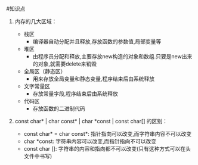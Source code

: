 #知识点
1. 内存的几大区域：
    - 栈区  
        * 编译器自动分配并且释放,存放函数的参数值,局部变量等
    - 堆区  
        * 由程序员分配和释放,主要存放new构造的对象和数组.只要是new出来的对象,就需要delete来销毁
    - 全局区（静态区）
        * 用来存放全局变量和静态变量,程序结束后由系统释放
    - 文字常量区
        * 存放常量字段,程序结束后由系统释放
    - 代码区
        * 存放函数的二进制代码

2. const char* | char const* | char *const | const char[] 的区别：
    - const char* = char const*: 指针指向可以改变,而字符串内容不可以改变
    - char *const: 字符串内容可以改变,而指针指向不可以改变
    - const char []: 字符串的内容和指向都不可以改变(只有这种方式可以在头文件中书写)
